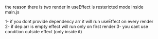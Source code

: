 the reason there is two render in useEffect is restericted mode inside main.js

1- if you dont provide dependency arr it will run useEffect on every render
2- if dep arr is empty effect will run only on first render
3- you cant use condition outside effect (only inside it)
